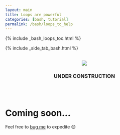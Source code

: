 ```yaml
---
layout: main
title: Loops are powerful
categories: [bash, tutorial]
permalink: /bash/loops_to_help
---
```


{% include _bash_loops_toc.html %}

{% include _side_tab_bash.html %}

<br>
<center><img src="{{ site.url }}/images/under_construction.jpeg"></center>
<center><h3>UNDER CONSTRUCTION</h3></center>
<br>
<br>

# Coming soon...

Feel free to [bug me](https://twitter.com/AstrobioMike) to expedite 😊
